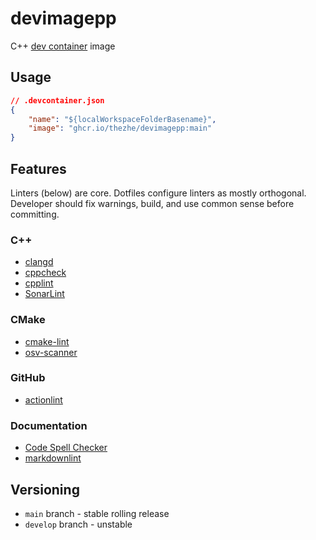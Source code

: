 # devimagepp

C++ [dev container](https://marketplace.visualstudio.com/items?itemName=ms-vscode-remote.remote-containers) image

## Usage

```json
// .devcontainer.json
{
    "name": "${localWorkspaceFolderBasename}",
    "image": "ghcr.io/thezhe/devimagepp:main"
}
```

## Features

Linters (below) are core. Dotfiles configure linters as mostly orthogonal. Developer should fix warnings, build, and use common sense before committing.

### C++

- [clangd](https://marketplace.visualstudio.com/items?itemName=llvm-vs-code-extensions.vscode-clangd)
- [cppcheck](https://cppcheck.sourceforge.io/)
- [cpplint](https://github.com/cpplint/cpplint)
- [SonarLint](https://marketplace.visualstudio.com/items?itemName=SonarSource.sonarlint-vscode)

### CMake

- [cmake-lint](https://github.com/cheshirekow/cmake_format)
- [osv-scanner](https://google.github.io/osv-scanner/)

### GitHub

- [actionlint](https://github.com/rhysd/actionlint)

### Documentation

- [Code Spell Checker](https://marketplace.visualstudio.com/items?itemName=streetsidesoftware.code-spell-checker)
- [markdownlint](https://marketplace.visualstudio.com/items?itemName=DavidAnson.vscode-markdownlint)

## Versioning

- `main` branch - stable rolling release
- `develop` branch - unstable
